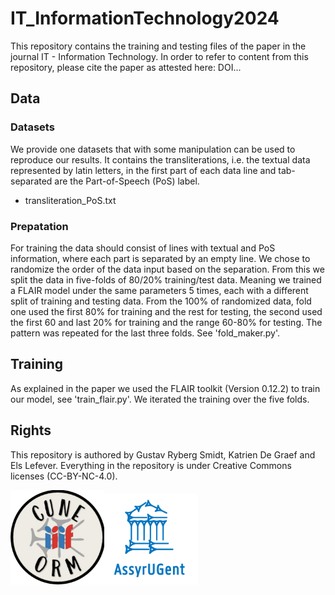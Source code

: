 # IT_InformationTechnology2024
This repository contains the training and testing files of the paper in the journal IT - Information Technology. In order to refer to content from this repository, please cite the paper as attested here: DOI...
## Data
### Datasets
We provide one datasets that with some manipulation can be used to reproduce our results. It contains the transliterations, i.e. the textual data represented by latin letters, in the first part of each data line and tab-separated are the Part-of-Speech (PoS) label.
+ transliteration_PoS.txt

### Prepatation
For training the data should consist of lines with textual and PoS information, where each part is separated by an empty line. We chose to randomize the order of the data input based on the separation. From this we split the data in five-folds of 80/20% training/test data. Meaning we trained a FLAIR model under the same parameters 5 times, each with a different split of training and testing data. From the 100% of randomized data, fold one used the first 80% for training and the rest for testing, the second used the first 60 and last 20% for training and the range 60-80% for testing. The pattern was repeated for the last three folds. See 'fold_maker.py'.

## Training
As explained in the paper we used the FLAIR toolkit (Version 0.12.2) to train our model, see 'train_flair.py'. We iterated the training over the five folds.

## Rights
This repository is authored by Gustav Ryberg Smidt, Katrien De Graef and Els Lefever. Everything in the repository is under Creative Commons licenses (CC-BY-NC-4.0).

<img src="https://github.com/assyrugent/assets/blob/main/CUNE-IIIF-ORM_logo_1_rounded.png" alt="CUNE-IIIF-FORM logo" title="Logo of the CUNE-IIIF-ORM project" width="150"/><img src="https://github.com/assyrugent/assets/blob/main/AssyrUGent%20logo%20non_caps.png" alt="AssyrUGent logo" title="Logo of the AssyrUGent group" width="150"/>
